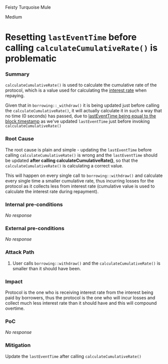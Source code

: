 Feisty Turquoise Mule

Medium

# Resetting `lastEventTime` before calling `calculateCumulativeRate()` is problematic

### Summary

`calculateCumulativeRate()` is used to calculate the cumulative rate of the protocol, which is a value used for calculating the [interest rate](https://github.com/sherlock-audit/2024-11-autonomint/blob/main/Blockchain/Blockchian/contracts/lib/BorrowLib.sol#L77) when repaying.

Given that in `borrowing::_withdraw()` it is being updated just before calling the `calculateCumulativeRate()`, it will actually calculate it in such a way that no time (0 seconds) has passed, due to [lastEventTime being equal to the block.timestamp](https://github.com/sherlock-audit/2024-11-autonomint/blob/main/Blockchain/Blockchian/contracts/lib/BorrowLib.sol#L243) as we've updated `lastEventTime` just before invoking `calculateCumulativeRate()`

### Root Cause

The root cause is plain and simple - updating the `lastEventTime` before calling `calculateCumulativeRate()` is wrong and the `lastEventTime` should be updated **after calling calculateCumulativeRate()**, so that the `calculateCumulativeRate()` is calculating a correct value.

This will happen on every single call to `borrowing::withdraw()` and calculate every single time a smaller cumulative rate, thus incurring losses for the protocol as it collects less from interest rate (cumulative value is used to calculate the interest rate during repayment).

### Internal pre-conditions

_No response_

### External pre-conditions

_No response_

### Attack Path

1. User calls `borrowing::withdraw()` and the `calculateCumulativeRate()` is smaller than it should have been.

### Impact

Protocol is the one who is receiving interest rate from the interest being paid by borrowers, thus the protocol is the one who will incur losses and collect much less interest rate than it should have and this will compound overtime.

### PoC

_No response_

### Mitigation

Update the `lastEventTime` after calling `calculateCumulativeRate()`